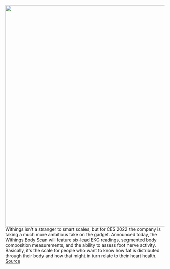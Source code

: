 <img src='https://cdn.vox-cdn.com/thumbor/IHtU6c_l8beSv19b1vlz8TkZoD4=/0x0:4144x2290/1200x800/filters:focal(1741x814:2403x1476)/cdn.vox-cdn.com/uploads/chorus_image/image/70344233/withings_body_scam.5.jpg' width='700px' /><br/>
Withings isn't a stranger to smart scales, but for CES 2022 the company is taking a much more ambitious take on the gadget. Announced today, the Withings Body Scan will feature six-lead EKG readings, segmented body composition measurements, and the ability to assess foot nerve activity. Basically, it's the scale for people who want to know how fat is distributed through their body and how that might in turn relate to their heart health.
<a href='https://www.theverge.com/2022/1/3/22855714/withings-body-scan-ekg-body-fat-fda-ces-2022'> Source <a/>